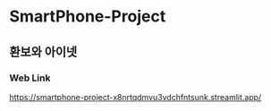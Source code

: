 # SmartPhone-Project

## 환보와 아이넷

### Web Link
https://smartphone-project-x8nrtqdmvu3vdchfntsunk.streamlit.app/
